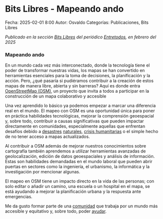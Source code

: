 Bits Libres - Mapeando ando
==================================

Fecha: 2025-02-01 8:00
Autor: Osvaldo
Categorías: Publicaciones, Bits Libres

_Publicado en la sección [Bits Libres](http://www.gulag.org.mx/sobre-la-seccion-bits-libres.html) del periódico [Entretodos](http://periodicoentretodos.mx/version-impresa/), en febrero del 2025_

<!-- break -->

### Mapeando ando

En un mundo cada vez más interconectado, donde la tecnología tiene el poder de transformar nuestras vidas, los mapas se han convertido en herramientas esenciales para la toma de decisiones, la planificación y la acción. Pero, ¿qué pasaría si pudiéramos contribuir a la creación de estos mapas de manera libre, abierta y sin barreras? Aquí es donde entra [OpenStreetMap (OSM)](https://www.openstreetmap.org/), un proyecto que invita a todos a participar en la construcción de un mapa colaborativo y accesible

Una vez aprendido lo básico ya podemos empezar a marcar una diferencia real en el mundo. El mapeo con OSM es una oportunidad única para poner en práctica habilidades tecnológicas, mejorar la comprensión geoespacial y, sobre todo, contribuir a causas significativas que pueden impactar directamente en comunidades, especialmente aquellas que enfrentan desafíos debido a [desastres](https://wiki.openstreetmap.org/wiki/ES:2023_Hurricane_Otis_Mexico) [naturales](https://wiki.openstreetmap.org/wiki/ES:Humanitarian_OSM_Team/Open_Mapping_Hub_-_Latin_America_and_The_Caribbean/Activations/2024_Hurricane_Beryl_Response), [crisis humanitarias](https://www.hotosm.org/) o el simple hecho de no tener acceso a mapas actualizados.

Al contribuir a OSM además de mejorar nuestros conocimientos sobre cartografía también aprendemos a utilizar herramientas avanzadas de geolocalización, edición de datos geoespaciales y análisis de información. Estas son habilidades demandadas en el mundo laboral que pueden abrir puertas en sectores como la ingeniería, el urbanismo, la informática y la investigación por mencionar algunas.

El mapeo en OSM tiene un impacto directo en la vida de las personas; con solo editar o añadir un camino, una escuela o un hospital en el mapa, se está ayudando a mejorar la planificación urbana y la respuesta ante emergencias.

Me da gusto formar parte de una [comunidad](https://www.openstreetmap.org/user/ChicoXXX) que trabaja por un mundo más accesible y equitativo y, sobre todo, poder [ayudar](https://tasks.hotosm.org/users/ChicoXXX).

